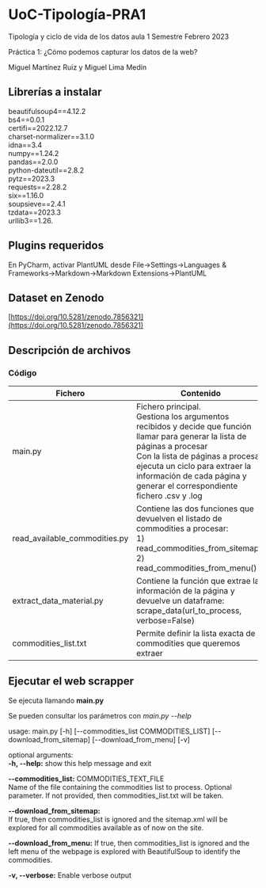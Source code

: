 # UoC-Tipología-PRA1
Tipología y ciclo de vida de los datos aula 1
Semestre Febrero 2023

Práctica 1: ¿Cómo podemos capturar los datos de la web?

Miguel Martínez Ruiz y Miguel Lima Medín

## Librerías a instalar
beautifulsoup4==4.12.2  
bs4==0.0.1  
certifi==2022.12.7  
charset-normalizer==3.1.0  
idna==3.4  
numpy==1.24.2  
pandas==2.0.0  
python-dateutil==2.8.2  
pytz==2023.3  
requests==2.28.2  
six==1.16.0  
soupsieve==2.4.1  
tzdata==2023.3  
urllib3==1.26. 

## Plugins requeridos
En PyCharm, activar PlantUML desde File->Settings->Languages & Frameworks->Markdown->Markdown Extensions->PlantUML

## Dataset en Zenodo
[https://doi.org/10.5281/zenodo.7856321](https://doi.org/10.5281/zenodo.7856321)

## Descripción de archivos

### Código
| Fichero                       | Contenido                                                                                                                                                                                                                                                                            |
|-------------------------------|--------------------------------------------------------------------------------------------------------------------------------------------------------------------------------------------------------------------------------------------------------------------------------------|
| main.py                       | Fichero principal.<br/>Gestiona los argumentos recibidos y decide que función llamar para generar la lista de páginas a procesar<br/>Con la lista de páginas a procesar ejecuta un ciclo para extraer la información de cada página y generar el correspondiente fichero .csv y .log |
| read_available_commodities.py | Contiene las dos funciones que devuelven el listado de commodities a procesar:<br/>1) read_commodities_from_sitemap()<br/>2) read_commodities_from_menu()                                                                                                                            |
| extract_data_material.py      | Contiene la función que extrae la información de la página y devuelve un dataframe: scrape_data(url_to_process, verbose=False)                                                                                                                                                       |
| commodities_list.txt          | Permite definir la lista exacta de commodities que queremos extraer                                                                                                                                                                                                                  |

## Ejecutar el web scrapper
Se ejecuta llamando **main.py**

Se pueden consultar los parámetros con _main.py --help_

usage: main.py [-h] [--commodities_list COMMODITIES_LIST] [--download_from_sitemap] [--download_from_menu] [-v]
                                                                                                               
optional arguments:                                                                                            
  **-h, --help:**            show this help message and exit  
 
 **--commodities_list:** COMMODITIES_TEXT_FILE   
Name of the file containing the commodities list to process. Optional parameter. If not provided, then commodities_list.txt will be taken.  
  
**--download_from_sitemap:**  
If true, then commodities_list is ignored and the sitemap.xml will be explored for all commodities available as of now on the site.  
  
**--download_from_menu:**  If true, then commodities_list is ignored and the left menu of the webpage is explored with BeautifulSoup to identify the commodities.  
  
**-v, --verbose:**         Enable verbose output

